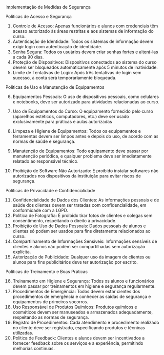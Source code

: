 implementação de Medidas de Segurança

Políticas de Acesso e Segurança
1.	Controle de Acesso: Apenas funcionários e alunos com credenciais têm acesso autorizado às áreas restritas e aos sistemas de informação do curso.
2.	Autenticação de Identidade: Todos os sistemas de informação devem exigir login com autenticação de identidade.
3.	Senha Segura: Todos os usuários devem criar senhas fortes e alterá-las a cada 90 dias.
4.	Proteção de Dispositivos: Dispositivos conectados ao sistema do curso devem ser bloqueados automaticamente após 5 minutos de inatividade.
5.	Limite de Tentativas de Login: Após três tentativas de login sem sucesso, a conta será temporariamente bloqueada.

Políticas de Uso e Manutenção de Equipamentos

6.	Equipamentos Pessoais: O uso de dispositivos pessoais, como celulares e notebooks, deve ser autorizado para atividades relacionadas ao curso.
   
7.	Uso de Equipamentos do Curso: O equipamento fornecido pelo curso (aparelhos estéticos, computadores, etc.) deve ser usado exclusivamente para práticas e aulas autorizadas
8.	Limpeza e Higiene de Equipamentos: Todos os equipamentos e ferramentas devem ser limpos antes e depois do uso, de acordo com as normas de saúde e segurança.
9.	Manutenção de Equipamentos: Todo equipamento deve passar por manutenção periódica, e qualquer problema deve ser imediatamente relatado ao responsável técnico.
10.	Proibição de Software Não Autorizado: É proibido instalar softwares não autorizados nos dispositivos da instituição para evitar riscos de segurança.

Políticas de Privacidade e Confidencialidade

11.	Confidencialidade de Dados dos Clientes: As informações pessoais e de saúde dos clientes devem ser tratadas com confidencialidade, em conformidade com a LGPD.
12.	Política de Fotografia: É proibido tirar fotos de clientes e colegas sem consentimento, respeitando o direito à privacidade.
13.	Proibição de Uso de Dados Pessoais: Dados pessoais de alunos e clientes só podem ser usados para fins diretamente relacionados ao curso.
14.	Compartilhamento de Informações Sensíveis: Informações sensíveis de clientes e alunos não podem ser compartilhadas sem autorização explícita.
15.	Autorização de Publicidade: Qualquer uso da imagem de clientes ou alunos para fins publicitários deve ter autorização por escrito.

Políticas de Treinamento e Boas Práticas

16.	Treinamento em Higiene e Segurança: Todos os alunos e funcionários devem passar por treinamentos em higiene e segurança regularmente.
17.	Procedimentos de Emergência: Todos devem estar cientes dos procedimentos de emergência e conhecer as saídas de segurança e equipamentos de primeiros socorros.
18.	Uso Responsável de Produtos Químicos: Produtos químicos e cosméticos devem ser manuseados e armazenados adequadamente, respeitando as normas de segurança.
19.	Registro de Procedimentos: Cada atendimento e procedimento realizado no cliente deve ser registrado, especificando produtos e técnicas utilizadas.
20.	Política de Feedback: Clientes e alunos devem ser incentivados a fornecer feedback sobre os serviços e a experiência, permitindo melhorias contínuas.
